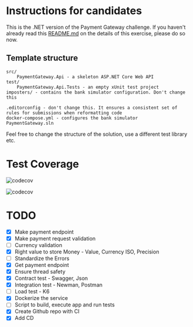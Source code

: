 # Instructions for candidates

This is the .NET version of the Payment Gateway challenge. If you haven't already read this [README.md](https://github.com/cko-recruitment/) on the details of this exercise, please do so now. 

## Template structure
```
src/
    PaymentGateway.Api - a skeleton ASP.NET Core Web API
test/
    PaymentGateway.Api.Tests - an empty xUnit test project
imposters/ - contains the bank simulator configuration. Don't change this

.editorconfig - don't change this. It ensures a consistent set of rules for submissions when reformatting code
docker-compose.yml - configures the bank simulator
PaymentGateway.sln
```

Feel free to change the structure of the solution, use a different test library etc.



# Test Coverage
![codecov](https://codecov.io/gh/umr55766/payment-gateway-challenge-dotnet/branch/main/graph/badge.svg)

![codecov](https://codecov.io/github/umr55766/payment-gateway-challenge-dotnet/graphs/tree.svg?token=A5OH2E0E3B)


# TODO
- [X] Make payment endpoint
- [X] Make payment request validation
- [ ] Currency validation
- [X] Right value to store Money - Value, Currency ISO, Precision
- [ ] Standardize the Errors
- [X] Get payment endpoint
- [X] Ensure thread safety
- [X] Contract test - Swagger, Json
- [X] Integration test - Newman, Postman
- [ ] Load test - K6
- [X] Dockerize the service
- [ ] Script to build, execute app and run tests
- [X] Create Github repo with CI
- [X] Add CD